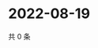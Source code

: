 # 2022-08-19

共 0 条

<!-- BEGIN WEIBO -->
<!-- 最后更新时间 Fri Aug 19 2022 18:20:16 GMT+0800 (China Standard Time) -->

<!-- END WEIBO -->
